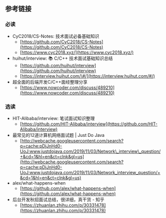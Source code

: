 ## 参考链接

### 必读

* CyC2018/CS-Notes: 技术面试必备基础知识
  * [https://github.com/CyC2018/CS-Notes](https://github.com/CyC2018/CS-Notes)
  * [https://www.cyc2018.xyz/](https://www.cyc2018.xyz/)
* huihut/interview: 📚 C/C++ 技术面试基础知识总结
  * [https://github.com/huihut/interview](https://github.com/huihut/interview)
  * [https://interview.huihut.com/\#/](https://interview.huihut.com/#/)
* 超全面的后端开发C/C++面经整理分享
  * [https://www.nowcoder.com/discuss/489210](https://www.nowcoder.com/discuss/489210)

### 选读

* HIT-Alibaba/interview: 笔试面试知识整理
  * [https://github.com/HIT-Alibaba/interview](https://github.com/HIT-Alibaba/interview)
* 最常见的12道计算机网络面试题 \| Just Do Java
  * [http://webcache.googleusercontent.com/search?q=cache:pDjJnHd0-UoJ:www.justdojava.com/2019/11/03/Network\_interview\_question/+&cd=1&hl=en&ct=clnk&gl=us](http://webcache.googleusercontent.com/search?q=cache:pDjJnHd0-UoJ:www.justdojava.com/2019/11/03/Network_interview_question/+&cd=1&hl=en&ct=clnk&gl=us)
* alex/what-happens-when
  * [https://github.com/alex/what-happens-when](https://github.com/alex/what-happens-when)
* 后台开发秋招面试总结，很详细，真干货 - 知乎 
  * [https://zhuanlan.zhihu.com/p/30331478](https://zhuanlan.zhihu.com/p/30331478)
